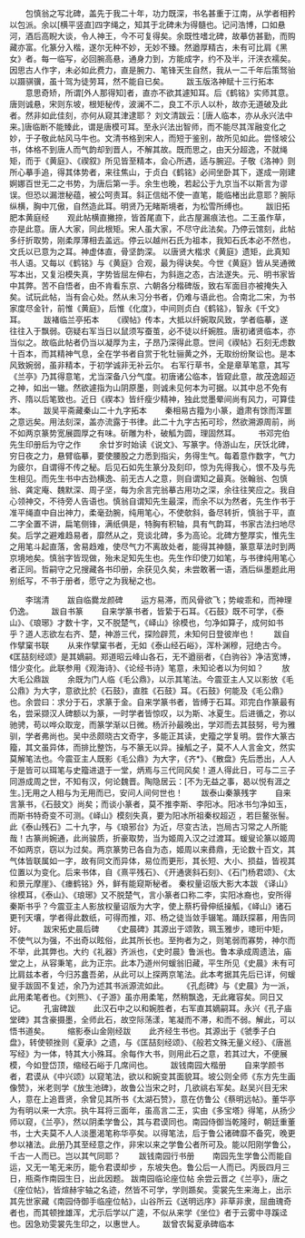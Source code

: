 <!-- { "loadSidebar": true } -->
　　包慎翁之写北碑，盖先于我二十年，功力既深，书名甚重于江南，从学者相矜以包派。余以[横平竖直]四字绳之，知其于北碑未为得髓也。记问浩博，口如悬河，酒后高睨大谈，令人神王，今不可复得矣。余既性嗜北碑，故摹仿甚勤，而购藏亦富。化篆分入楷，遂尔无种不妙，无妙不臻。然遒厚精古，未有可比肩《黑女》者。每一临写，必回腕高悬，通身力到，方能成字，约不及半，汗浃衣襦矣。因思古人作字，未必如此费力，直是腕力、笔锋天生自然，我从一二千年后策驽骀以蹑骐骥，虽十驾为徒劳耳，然不能自已矣。 
　　跋玉版洛神赋十三行拓本 
　　意思奇矫，所谓[外人那得知]者，直亦不欲其遽知耳。后《鹤铭》实师其意。唐则诚悬，宋则东坡，根矩秘传，波澜不二，良工不示人以朴，故亦无道破及此者。然非如此佳刻，亦何从窥其津逮耶？ 刘文清跋云：[唐人临本，亦从永兴法中来。]唐临断不能臻此，谓是唐模可耳。至永兴法出智师，而不能尽其浑融变化之妙，于子敬此帖风马牛也。文清书格到宋人，而短于鉴别，故所见如此。尝怪坡公书，体格不到唐人而气韵却到晋人，不解其故。既而思之，由天分超逸，不就绳矩，而于《黄庭》、《禊叙》所见皆至精本，会心所遇，适与腕迎。子敬《洛神》则所心摹手追，得其体势者，来往焦山，于贞白《鹤铭》必间坐卧其下，遂成一刚建婀娜百世无二之书势，为唐后第一手。余生也晚，若起公于九京当不以斯言为谬误。但恐以漏泄秘蕴，被公呵责耳。斜正信绌不使一直笔，能临楮出此意耶？腕际纵横，胸中兀傲，自然造此耳。明贤乃无睹斯境者，为松雪所缚也。 
　　跋旧拓肥本黄庭经 
　　观此帖横直撇捺，皆首尾直下，此古屋漏痕法也。二王虽作草，亦是此意。唐人大家，同此根矩。宋人虽大家，不尽守此法矣。乃停云馆刻，此帖多纡折取势，刚柔厚薄相去盖远。停云以越州石氏为祖本，我知石氏本必不然也，文氏以已意为之耳。神虚体直，骨坚韵深。 以唐贤大楷求《黄庭》遗矩，此真知书人语。又每以《鹤铭》与《黄庭》合观，最为得诀矣。今世《黄庭》皆从吴通微写本出，又复沿模失真，字势皆屈左伸右，为斜迤之态，古法遂失。元、明书家皆中其弊。苦不自悟者，由不肯看东京、六朝各分楷碑版，致右军面目亦被掩失入矣。试玩此帖，当有会心处。然从未习分书者，仍难与语此也。合南北二宋，为书家度尽金针，前惟《黄庭》，后惟《化度》，中间则贞白《鹤铭》，智永《千文》耳。 
　　跋褚临兰亭拓本 
　　《禊帖》传本，大抵以纤婉取风致，学者临摹，遂往往入于飘弱。窃疑右军当日以鼠须写蚕茧，必不徒以纤婉胜。唐初诸贤临本，亦当似之。故临此帖者仍当以凝厚为主，子昂乃深得此意。世间《禊帖》石刻无虑数十百本，而其精神气息，全在学书者自赏于牝牡骊黄之外，无取纷纷聚讼也。是本风致婉弱，虽非精本，于初学诚非无补云尔。 右军行草书，全是章草笔意，其写《兰亭》乃其得意笔，尤当深备八分气度。初唐诸公临本，皆窥此意，故茂逸超迈之神，如出一辙。然欲遽指为山阴原墨，则诚未见何本为可据。以其中总不免有齐、隋以后笔致也。近日《禊本》皆纤瘦少精神，独此觉墨晕间尚有风力，可算佳本。 
　　跋吴平斋藏秦山二十九字拓本 
　　秦相易古籀为小篆，遒肃有馀而浑噩之意远矣。用法刻深，盖亦流露于书律。此二十九字古拓可珍，然欲溯源周前，尚不如两京篆势宽展圆厚之有味。斫雕为朴，破觚为圆，理固然耳。 
　　书邓完伯先生印册后为守之作 
　　余廿岁时始读《说文》、写篆字。侍游山左，厌饫北碑，穷日夜之力，悬臂临摹，要使腰股之力悉到指尖，务得生气。每着意作数字，气力为疲尔，自谓得不传之秘。后见石如先生篆分及刻印，惊为先得我心，恨不及与先生相见。而先生书中古劲横逸、前无古人之意，则自谓知之最真。张翰翁、包慎翁、龚定庵、魏默深、周子坚，每为余言完翁摹古用功之深，余往往笑应之。我自心领神交，不待旁人告语也。慎翁自谓知先生最深，而余不以为然者，先生作书于准平绳直中自出神力，柔毫劲腕，纯用笔心，不使欹斜，备尽转折，慎翁于平，直二字全置不讲，扁笔侧锋，满纸俱是，特胸有积轴，具有气韵耳，书家古法扫地尽矣。后学之避难趋易者，靡然从之，竞谈北碑，多为高论。北碑方整厚实，惟先生之用笔斗起直落，舍易趋难，使尽气力不离故处者，能得其神髓，篆意草法时到两京境地矣。慎翁字皆现做，殆未足知先生也。先生作印使刀如笔，与书律纯用笔心者正同。哲嗣守之兄搜藏各书印册，余获见久矣，未尝敢著一语，酒后纵墨题此用别纸写，不书于册者，愿守之为我秘之也。 

　　李瑞清 
　　跋自临爨龙颜碑 
　　运方易滞，而风骨欲飞；势峻乖和，而神理仍逸。 
　　跋自书篆 
　　自来学篆书者，皆絷于石耳。《石鼓》既不可学，《泰山》、《琅琊》才数十字，又不脱楚气，《峄山》徐模也，匀净如算子，成何如书乎？道人志欲左右齐、楚，神游三代，探险辟荒，未知何日登彼岸也！ 
　　跋自作擘窠书联 
　　从来作擘窠书者，无如《泰山经石峪》，浑朴渊穆，冠绝古今。《匡喆刻经颂》是其嫡嗣。郑道昭云峰山各石，无不遒丽者，《白驹谷》净洁宽博，惜少变化。此联参用《观海诗》、《论经书诗》笔意，未知论者以为何如？ 
　　放大毛公鼎跋 
　　余既为门人临《毛公鼎》，以示其笔法。今震亚主人又以影放《毛公鼎》为大字，意欲比於《石鼓》，直胜《石鼓》耳。《石鼓》何能及《毛公鼎》也。余尝曰：求分于石，求篆于金。自来学篆书者，皆缚于石耳。邓完白作篆最有名，尝采撷汉人碑额以为篆，一时学者皆惊叹，以为斯、冰夏生。后进循之，弥以驰骋，苟以哗众取宠，而篆学渐以日微。杨沂孙最晚出，学邓而去其鼓努，号为雅驯，学者弗尚也。吴中丞颇晓古文奇字，多能正其读，史籀之学复明。尝作大篆古籀，其文虽异体，而排比整饬，与不篆无以异。操觚之子，莫不人人言金文，然实莫解笔法也。今震亚主人既影《毛公鼎》为大字，《齐*》、《散盘》先后悉出，人人于是皆可以珥笔与史籀进退于一堂，炳焉与三代同风矣！道人得此日，可与二三子同游成周之世，不知有汉，何论魏晋。陶隐居云：[不为无益之事，曷以悦有涯之生。]无用之人相与为无用而已，安问人间何世也！ 
　　跋泰山秦篆残字 
　　自来言篆书，《石鼓文》尚矣；而谈小篆者，莫不推李斯、李阳冰。阳冰书匀净如玉，而斯书特奇变不可测。《峄山》模刻失真，要为阳冰所祖秦权超迈 ，若巨鳌张髻。此《泰山残石》二十九字，与《琅邪台》为近，尽变古法，岂局古习常之人所能哉！古篆尚婉通，此尚骏质，折豪取势，当为姬周入汉之过渡耳。蝯叟论篆以姬周不如两京，窃以为过矣。两京篆势已各自为态，姬周以来彞鼎，无论数十百文，其气体皆联属如一字，故有同文而异体，易位而更形，其长短、大小、损益，皆视其位置以为变化。后来书体，自《熹平残石》、《开通褒斜石刻》、《石门杨君颂》、《太和景元摩崖》、《瘗鹤铭》外，鲜有能窥斯秘者。 秦权量诏版大影大本跋 《译山》徐模耳，《泰山》、《琅琊》又不脱楚气，言小篆者口称二李，实阳冰裔也，安所得秦斯书乎？今震亚主人影放权量诏版为大字，使上蔡朽骨伸纸操觚，《峄山》诸石更刊天壤，学者得此数纸，可得而推，邓、杨之徒当敛手辍笔。踊跃探慕，用告同好。 
　　跋宋拓史晨后碑 
　　《史晨碑》其源出于颂敦，珮玉雅步，璁珩中矩，不使气以为强，不出奇以眩俗，此其所长也。至拘者为之，则笔弱而寡势，神尔而不举，此其弊也。大约《礼器》齐派也，《史时晨》鲁派也。鲁本承成周遗法，庙堂之上，从容秉笔，此为正宗。此本乃道州何蝯翁旧藏，平生所见《史晨》未有可比肩兹本者，今归苏盫吾弟，从此可以上探两京笔法。此本考据其先后已详，何蝯叟手跋固不复述，余乃为述其书派源流如此。 
　　《孔彪碑》与《史晨》为一派，此用柔笔者也。《刘熊》、《子游》虽亦用柔笔，然稍飘逸，无此雍容矣。同日又记。 
　　孔宙碑跋 
　　此汉石中之以和婉胜者，右军直其嫡嗣耳。永兴《孔子庙堂碑》其含豪摄墨，全师此石，故空际荡漾，笔凝而不滞，和而不弱。解此，可以悟书道矣。 
　　缩影泰山金刚经跋 
　　此齐经生书也。其源出于《虢季子白盘》，转使顿挫则《夏承》之遗，与《匡喆刻经颂》、《般若文殊无量义经》、《唐邕写经》为一体，特其大小殊耳。余每作大书，则用此石之意，若其过大，不便展模，今如登岱顶，缩经石峪于几席间也。 
　　跋钱南园大楷册 
　　自来学颜书者，君谟从《中兴颂》以窥笔法，欲以和婉变其面貌耳。坡公则全师《东方先生画像赞》，米老则学《放生池碑》，故鲁公当宋之时，几欲祧右军矣。赵吴兴目无宋人，意在上追晋贤，余曾见其所书《太湖石赞》，意在仿鲁公《蔡明远帖》。董华亭为有明以来一大宗。执牛耳将三面年，虽高言二王，实由《多宝塔》得笔，从扬少师以窥，《兰亭》，然以阴柔学鲁公，其与君谟同也。南园侍御当乾隆时，朝廷重董书，士大夫莫不人人淡墨渴笔称华亭矣。以得笔法，后于鲁公诸碑靡不备究，晚更参以褚法。此册乃其至经意之作，非宋以来之学鲁公者所可及。能以阳刚学鲁公，千古一人而已。岂以其气同耶？ 
　　跋钱南园行书册 
　　南园先生学鲁公而能自运，又无一笔无来历，能令君谟却步 ，东坡失色。鲁公后一人而已。丙辰四月三日，瓶斋作南园生日，出此因题。 跋南园临论座位帖 余尝云晋之《兰亭》，唐之《座位帖》，皆煊赫宇轴之名迹，然皆不可学，学则踬矣。雯裳先生来海上，出示其先世家藏《南园侍御手临座位帖》，山谷所云《送明远序》非草非隶，屈曲瑰奇者也，而其顿挫雄浑，尤示后学以广逵，不似从来学《坐位》者于云雾中寻蹊迳也。因急劝雯裳先生印之，以惠世人。 
　　跋曾农髯夏承碑临本 
